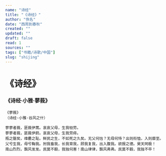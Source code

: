 ```yaml
---
name: "诗经"
title: "《诗经》"
author: "佚名"
date: "西周到春秋"
created: ""
updated: ""
draft: false
read: 1
sources: ""
tags: ["书籍/诗歌/中国"]
slug: "shijing"
---
```


# 《诗经》

### 《诗经·小雅·蓼莪》

```
《蓼莪》
（诗经·小雅·谷风之什）

蓼蓼者莪，匪莪伊蒿。哀哀父母，生我劬劳。
蓼蓼者莪，匪莪伊蔚。哀哀父母，生我劳瘁。
瓶之罄矣，维罍之耻。鲜民之生，不如死之久矣。无父何怙？无母何恃？出则衔恤，入则靡至。
父兮生我，母兮鞠我。拊我畜我，长我育我，顾我复我，出入腹我。欲报之德。昊天罔极！
南山烈烈，飘风发发。民莫不穀，我独何害！南山律律，飘风弗弗。民莫不穀，我独不卒！
```

